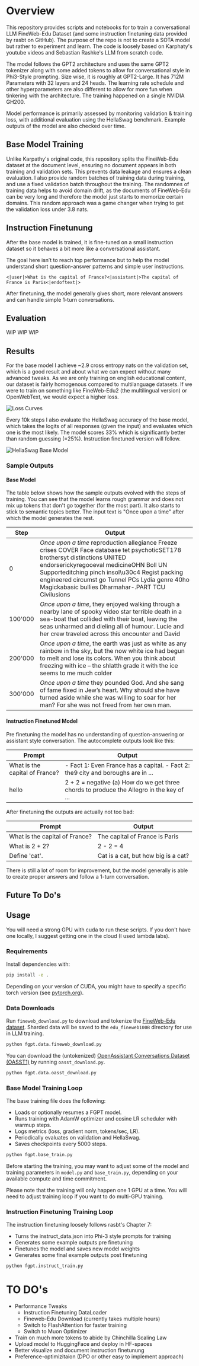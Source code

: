 # Overview

This repository provides scripts and notebooks for to train a conversational LLM FineWeb-Edu Dataset (and some instruction finetuning data provided by rasbt on GitHub). The purpose of the repo is not to create a SOTA model but rather to experiment and learn. The code is loosely based on Karphaty's youtube videos and Sebastian Rashke's LLM from scratch code. 

The model follows the GPT2 architecture and uses the same GPT2 tokenizer along with some added tokens to allow for conversational style in Phi3-Style prompting. Size wise, it is roughly at GPT2-Large. It has 712M Parameters with 32 layers and 24 heads. The learning rate schedule and other hyperparameters are also different to allow for more fun when tinkering with the architecture. The training happened on a single NVIDIA GH200.

Model performance is primarily assessed by monitoring validation & training loss, with additional evaluation using the HellaSwag benchmark. Example outputs of the model are also checked over time.

## Base Model Training

Unlike Karpathy's original code, this repository splits the FineWeb-Edu dataset at the document level, ensuring no document appears in both training and validation sets. This prevents data leakage and ensures a clean evaluation. I also provide random batches of training data during training, and use a fixed validation batch throughout the training. The randomnes of training data helps to avoid domain drift, as the documents of FineWeb-Edu can be very long and therefore the model just starts to memorize certain domains. This random approach was a game changer when trying to get the validation loss under 3.8 nats.

## Instruction Finetunung

After the base model is trained, it is fine-tuned on a small instruction dataset so it behaves a bit more like a conversational assistant.

The goal here isn’t to reach top performance but to help the model understand short question-answer patterns and simple user instructions.

```
<|user|>What is the capital of France?<|assistant|>The capital of France is Paris<|endoftext|>
```

After finetuning, the model generally gives short, more relevant answers and can handle simple 1-turn conversations.

## Evaluation

WIP WIP WIP

## Results

For the base model I achieve ~2.9 cross entropy nats on the validation set, which is a good result and about what we can expect without many advanced tweaks. As we are only training on english educational content, our dataset is fairly homogenous compared to multilanguage datasets. If we were to train on something like FineWeb-Edu2 (the multilingual version) or OpenWebText, we would expect a higher loss.

![Loss Curves](/report/images/train-loss.png)

Every 10k steps I also evaluate the HellaSwag accuracy of the base model, which takes the logits of all responses (given the input) and evaluates which one is the most likely. The model scores 33% which is significantly better than random guessing (=25%). Instruction finetuned version will follow.

![HellaSwag Base Model](/report/images/hellaswag-base.png)

### Sample Outputs

#### Base Model

The table below shows how the sample outputs evolved with the steps of training. You can see that the model learns rough grammar and does not mix up tokens that don't go together (for the most part). It also starts to stick to semantic topics better. The input text is "Once upon a time" after which the model generates the rest.

| Step | Output |
|------|--------|
| 0    | _Once upon a time_ reproduction allegiance Freeze crises COVER Face database tet psychoticSET178 brothersyt distinctions UNITED endorserickyregooeval medicineOHN Boll UN Supporteditching pinch insol\u30c4 Regist packing engineered circumst go Tunnel PCs Lydia genre 40ho Magickabasic bullies Dharmahar-.PART TCU Civilusions |
| 100'000 | _Once upon a time_, they enjoyed walking through a nearby lane of spooky video star terrible death in a sea-boat that collided with their boat, leaving the seas unharmed and dieling all of humour. Lucie and her crew traveled across this encounter and David |
| 200'000 | _Once upon a time_, the earth was just as white as any rainbow in the sky, but the now white ice had begun to melt and lose its colors. When you think about freezing with ice – the shlatth grade it with the ice seems to me much colder |
| 300'000  | _Once upon a time_ they pounded God. And she sang of fame fixed in Jew’s heart. Why should she have turned aside while she was willing to soar for her man? For she was not freed from her own man. |

#### Instruction Finetuned Model

Pre finetuning the model has no understanding of question-answering or assistant style conversation. The autocomplete outputs look like this:

| Prompt | Output |
|--------|--------|
| What is the capital of France? |  - Fact 1: Even France has a capital. - Fact 2: the9 city and boroughs are in ... |
| hello | 2 + 2 = negative (a) How do we get three chords to produce the Allegro in the key of ... |

After finetuning the outputs are actually not too bad:

| Prompt | Output |
|--------|--------|
| What is the capital of France? | The capital of France is Paris |
| What is 2 + 2? | 2 - 2 = 4 |
| Define 'cat'. | Cat is a cat, but how big is a cat? |

There is still a lot of room for improvement, but the model generally is able to create proper answers and follow a 1-turn conversation.

## Future To Do's

## Usage

You will need a strong GPU with cuda to run these scripts. If you don't have one locally, I suggest getting one in the cloud (I used lambda labs).

### Requirements

Install dependencies with:

```sh
pip install -e .
```

Depending on your version of CUDA, you might have to specify a specific torch version (see [pytorch.org](https://pytorch.org/)).

### Data Downloads

Run `fineweb_download.py` to download and tokenize the [FineWeb-Edu dataset](https://huggingface.co/datasets/HuggingFaceFW/fineweb-edu). Sharded data will be saved to the `edu_fineweb100B` directory for use in LLM training.

```sh
python fgpt.data.fineweb_download.py
```

You can download the (untokenized) [OpenAssistant Conversations Dataset (OASST1)](https://huggingface.co/datasets/OpenAssistant/oasst1) by running `oasst_download.py`.

```sh
python fgpt.data.oasst_download.py
```

### Base Model Training Loop

The base training file does the following: 
- Loads or optionally resumes a FGPT model.
- Runs training with AdamW optimizer and cosine LR scheduler with warmup steps.
- Logs metrics (loss, gradient norm, tokens/sec, LR).
- Periodically evaluates on validation and HellaSwag.
- Saves checkpoints every 5000 steps.

```sh
python fgpt.base_train.py
```

Before starting the training, you may want to adjust some of the model and training parameters in 
`model.py` and `base_train.py`, depending on your available compute and time commitment.

Please note that the training will only happen one 1 GPU at a time. You will need to adjust training loop if you want to do multi-GPU training.

### Instruction Finetuning Training Loop

The instruction finetuning loosely follows rasbt's Chapter 7:
- Turns the instruct_data.json into Phi-3 style prompts for training
- Generates some example outputs pre finetuning 
- Finetunes the model and saves new model weights
- Generates some final example outputs post finetuning

```sh
python fgpt.instruct_train.py
```


# TO DO's
- Performance Tweaks
    - Instruction Finetuning DataLoader
    - Fineweb-Edu Download (currently takes multiple hours)
    - Switch to FlashAttention for faster training
    - Switch to Muon Optimizer
- Train on much more tokens to abide by Chinchilla Scaling Law
- Upload model to HuggingFace and deploy in HF-spaces
- Better visualize and document instruction finetunung
- Preference-optimizitaion (DPO or other easy to implement approach)
